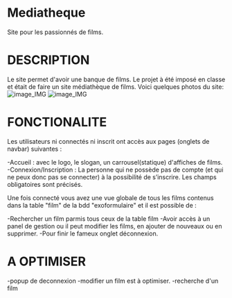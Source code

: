 # Mediatheque
Site pour les passionnés de films.

# DESCRIPTION

Le site permet d'avoir une banque de films.
Le projet à été imposé en classe et était de faire un site médiathèque de films.
Voici quelques photos du site: 
![image_IMG](https://github.com/Mabiance/Mediatheque/blob/master/acceuil.png)
![image_IMG](https://github.com/Mabiance/Mediatheque/blob/master/ajouter.png)

# FONCTIONALITE

Les utilisateurs ni connectés ni inscrit ont accès aux pages (onglets de navbar) suivantes :
 
-Accueil : avec le logo, le slogan, un carrousel(statique) d'affiches de films.
-Connexion/Inscription : La personne qui ne possède pas de compte (et qui ne peux donc pas se connecter) à la possibilité de s’inscrire. Les champs obligatoires sont précisés.


Une fois connecté vous avez une vue globale de tous les films contenus dans la table "film" de la bdd "exoformulaire" et il est possible de :

-Rechercher un film parmis tous ceux de la table film
-Avoir accès à un panel de gestion ou il peut modifier les films, en ajouter de nouveaux ou en supprimer.
-Pour finir le fameux onglet déconnexion.

# A OPTIMISER
-popup de deconnexion
-modifier un film est à optimiser.
-recherche d'un film

